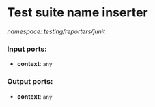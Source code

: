 # Test suite name inserter

_namespace: testing/reporters/junit_

### Input ports:

* __context__: ` any `

### Output ports:

* __context__: ` any `

